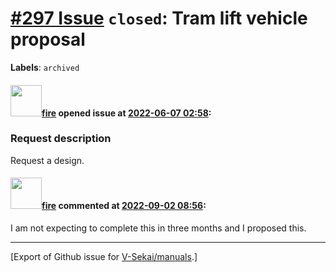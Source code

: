 # [\#297 Issue](https://github.com/V-Sekai/manuals/issues/297) `closed`: Tram lift vehicle proposal
**Labels**: `archived`


#### <img src="https://avatars.githubusercontent.com/u/32321?u=c2e06a3d2b49a467aa907e54aa259516440267cc&v=4" width="50">[fire](https://github.com/fire) opened issue at [2022-06-07 02:58](https://github.com/V-Sekai/manuals/issues/297):

### Request description

Request a design.

#### <img src="https://avatars.githubusercontent.com/u/32321?u=c2e06a3d2b49a467aa907e54aa259516440267cc&v=4" width="50">[fire](https://github.com/fire) commented at [2022-09-02 08:56](https://github.com/V-Sekai/manuals/issues/297#issuecomment-1235248166):

I am not expecting to complete this in three months and I proposed this.


-------------------------------------------------------------------------------



[Export of Github issue for [V-Sekai/manuals](https://github.com/V-Sekai/manuals).]
